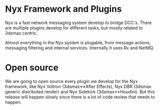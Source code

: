 # Nyx Framework and Plugins

Nyx is a fast network messaging system develop to bridge DCC's. There are multiple plugins develop for different tasks, but mostly related to 3dsmax centric.

Almost everything in the Nyx system is plugable, from message actions, messaging filtering and internal services. Internally it uses Rx and NetMQ.

# Open source
We are going to open source every plugin we develop for the Nyx framework, like Nyx Voltron (3dsmax<->After Effects), Nyx DBR (3dsmax generic distributed render) and Nyx Sidekick (3dsmax<->Houdini). But this release will happen slowly since there is a lot of code review that needs to happen.
